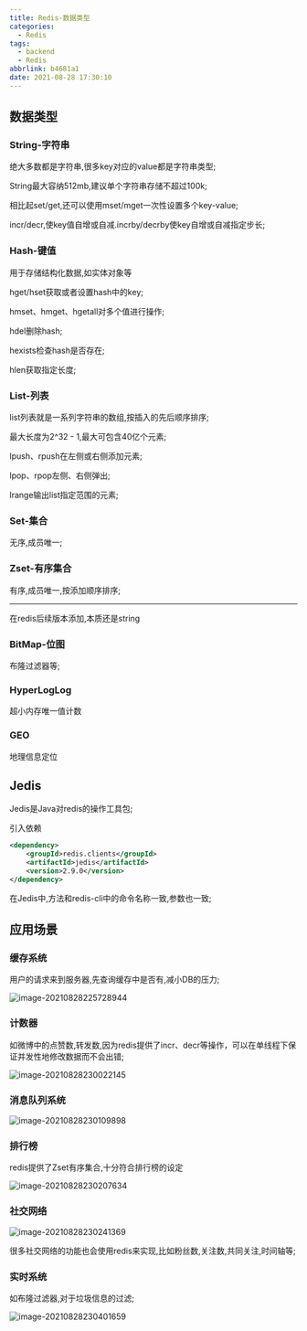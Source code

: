 ```yaml
---
title: Redis-数据类型
categories:
  - Redis
tags:
  - backend
  - Redis
abbrlink: b4681a1
date: 2021-08-28 17:30:10
---
```


## 数据类型

### String-字符串

绝大多数都是字符串,很多key对应的value都是字符串类型;

String最大容纳512mb,建议单个字符串存储不超过100k;

相比起set/get,还可以使用mset/mget一次性设置多个key-value;

incr/decr,使key值自增或自减.incrby/decrby使key自增或自减指定步长;

### Hash-键值

用于存储结构化数据,如实体对象等

hget/hset获取或者设置hash中的key;

hmset、hmget、hgetall对多个值进行操作;

hdel删除hash;

hexists检查hash是否存在;

hlen获取指定长度; 

### List-列表

list列表就是一系列字符串的数组,按插入的先后顺序排序;

最大长度为2^32 - 1,最大可包含40亿个元素;

lpush、rpush在左侧或右侧添加元素;

lpop、rpop左侧、右侧弹出;

lrange输出list指定范围的元素;

### Set-集合

无序,成员唯一;

### Zset-有序集合

有序,成员唯一,按添加顺序排序;

<hr/>

在redis后续版本添加,本质还是string

### BitMap-位图

布隆过滤器等;

### HyperLogLog

超小内存唯一值计数

### GEO

地理信息定位

## Jedis

Jedis是Java对redis的操作工具包;

引入依赖

```xml
<dependency>
	<groupId>redis.clients</groupId>
	<artifactId>jedis</artifactId>
	<version>2.9.0</version>
</dependency>
```

在Jedis中,方法和redis-cli中的命令名称一致,参数也一致;

## 应用场景

### 缓存系统

用户的请求来到服务器,先查询缓存中是否有,减小DB的压力;

![image-20210828225728944](https://gitee.com/cao_ziqiang/img/raw/master/20210828225729.png)

### 计数器

如微博中的点赞数,转发数,因为redis提供了incr、decr等操作，可以在单线程下保证并发性地修改数据而不会出错;

![image-20210828230022145](https://gitee.com/cao_ziqiang/img/raw/master/20210828230022.png)

### 消息队列系统

![image-20210828230109898](https://gitee.com/cao_ziqiang/img/raw/master/20210828230110.png)

### 排行榜

redis提供了Zset有序集合,十分符合排行榜的设定

![image-20210828230207634](https://gitee.com/cao_ziqiang/img/raw/master/20210828230207.png)

### 社交网络

![image-20210828230241369](https://gitee.com/cao_ziqiang/img/raw/master/20210828230241.png)

很多社交网络的功能也会使用redis来实现,比如粉丝数,关注数,共同关注,时间轴等;

### 实时系统

如布隆过滤器,对于垃圾信息的过滤;

![image-20210828230401659](https://gitee.com/cao_ziqiang/img/raw/master/20210828230401.png)



